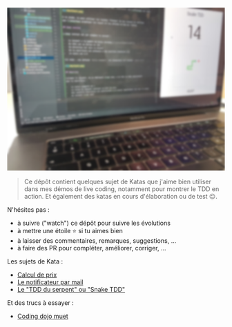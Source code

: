 ![](./screen.png)

>Ce dépôt contient quelques sujet de Katas que j'aime bien utiliser dans mes démos de live coding, notamment pour montrer
le TDD en action. Et également des katas en cours d'élaboration ou de test 😉.

N'hésites pas :

- à suivre ("watch") ce dépôt pour suivre les évolutions
- à mettre une étoile ⭐️ si tu aimes bien
- à laisser des commentaires, remarques, suggestions, ...
- à faire des PR pour compléter, améliorer, corriger, ...

Les sujets de Kata :
- [Calcul de prix](./pricer.md)
- [Le notificateur par mail](./notifier.md)
- [Le "TDD du serpent" ou "Snake TDD"](./snake.md)

Et des trucs à essayer : 
- [Coding dojo muet](./coding-dojo-muet.md)
